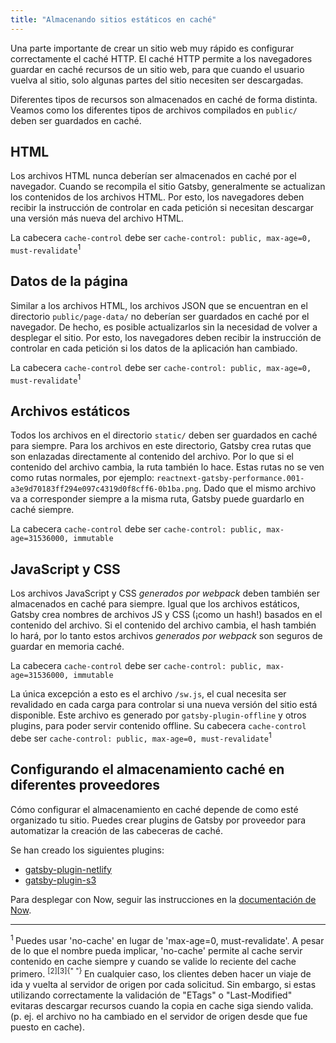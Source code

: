 ```yaml
---
title: "Almacenando sitios estáticos en caché"
---
```


Una parte importante de crear un sitio web muy rápido es configurar correctamente el caché HTTP. El caché HTTP permite a los navegadores guardar en caché recursos de un sitio web, para que cuando el usuario vuelva al sitio, solo algunas partes del sitio necesiten ser descargadas.

Diferentes tipos de recursos son almacenados en caché de forma distinta. Veamos como los diferentes tipos de archivos compilados en `public/` deben ser guardados en caché.

## HTML

Los archivos HTML nunca deberían ser almacenados en caché por el navegador. Cuando se recompila el sitio Gatsby, generalmente se actualizan los contenidos de los archivos HTML. Por esto, los navegadores deben recibir la instrucción de controlar en cada petición si necesitan descargar una versión más nueva del archivo HTML.

La cabecera `cache-control` debe ser `cache-control: public, max-age=0, must-revalidate`<sup>1</sup>

## Datos de la página

Similar a los archivos HTML, los archivos JSON que se encuentran en el directorio `public/page-data/` no deberían ser guardados en caché por el navegador. De hecho, es posible actualizarlos sin la necesidad de volver a desplegar el sitio. Por esto, los navegadores deben recibir la instrucción de controlar en cada petición si los datos de la aplicación han cambiado.

La cabecera `cache-control` debe ser `cache-control: public, max-age=0, must-revalidate`<sup>1</sup>

## Archivos estáticos

Todos los archivos en el directorio `static/` deben ser guardados en caché para siempre. Para los archivos en este directorio, Gatsby crea rutas que son enlazadas directamente al contenido del archivo. Por lo que si el contenido del archivo cambia, la ruta también lo hace. Estas rutas no se ven como rutas normales, por ejemplo: `reactnext-gatsby-performance.001-a3e9d70183ff294e097c4319d0f8cff6-0b1ba.png`. Dado que el mismo archivo va a corresponder siempre a la misma ruta, Gatsby puede guardarlo en caché siempre.

La cabecera `cache-control` debe ser `cache-control: public, max-age=31536000, immutable`

## JavaScript y CSS

Los archivos JavaScript y CSS _generados por webpack_ deben también ser almacenados en caché para siempre. Igual que los archivos estáticos, Gatsby crea nombres de archivos JS y CSS (¡como un hash!) basados en el contenido del archivo. Si el contenido del archivo cambia, el hash también lo hará, por lo tanto estos archivos _generados por webpack_ son seguros de guardar en memoria caché.

La cabecera `cache-control` debe ser `cache-control: public, max-age=31536000, immutable`

La única excepción a esto es el archivo `/sw.js`, el cual necesita ser revalidado en cada carga para controlar si una nueva versión del sitio está disponible. Este archivo es generado por `gatsby-plugin-offline` y otros plugins, para poder servir contenido offline. Su cabecera `cache-control` debe ser `cache-control: public, max-age=0, must-revalidate`<sup>1</sup>

## Configurando el almacenamiento caché en diferentes proveedores

Cómo configurar el almacenamiento en caché depende de como esté organizado tu sitio. Puedes crear plugins de Gatsby por proveedor para automatizar la creación de las cabeceras de caché.

Se han creado los siguientes plugins:

- [gatsby-plugin-netlify](/packages/gatsby-plugin-netlify/)
- [gatsby-plugin-s3](https://github.com/jariz/gatsby-plugin-s3)

Para desplegar con Now, seguir las instrucciones en la [documentación de Now](https://zeit.co/guides/deploying-gatsby-with-now#bonus:-cache-your-gatsby-assets).

---

<sup>
  1
</sup> Puedes usar 'no-cache' en lugar de 'max-age=0, must-revalidate'. A pesar de lo que el nombre pueda implicar, 'no-cache' permite al cache servir contenido en cache siempre y cuando se valide lo reciente del cache primero.
<sup>
  [2][3]{" "}
</sup> En cualquier caso, los clientes deben hacer un viaje de ida y vuelta al servidor de origen por cada solicitud. Sin embargo, si estas utilizando correctamente la validación de "ETags" o "Last-Modified" evitaras descargar recursos cuando la copia en cache siga siendo valida. (p. ej. el archivo no ha cambiado en el servidor de origen desde que fue puesto en cache).

[2]: https://tools.ietf.org/html/rfc7234#section-5.2.2.1
[3]: https://developers.google.com/web/fundamentals/performance/optimizing-content-efficiency/http-caching#no-cache_and_no-store

